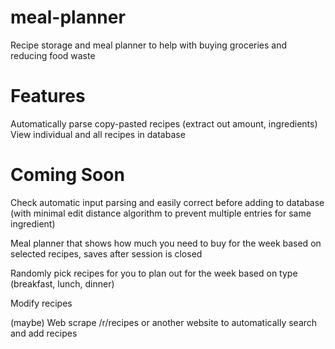# meal-planner
Recipe storage and meal planner to help with buying groceries and reducing food waste

# Features
Automatically parse copy-pasted recipes (extract out amount, ingredients)
View individual and all recipes in database

# Coming Soon
Check automatic input parsing and easily correct before adding to database (with minimal edit distance algorithm to prevent multiple entries for same ingredient)

Meal planner that shows how much you need to buy for the week based on selected recipes, saves after session is closed

Randomly pick recipes for you to plan out for the week based on type (breakfast, lunch, dinner)

Modify recipes

(maybe) Web scrape /r/recipes or another website to automatically search and add recipes
